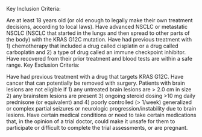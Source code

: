 Key Inclusion Criteria:

Are at least 18 years old (or old enough to legally make their own treatment decisions, according to local laws).
Have advanced NSCLC or metastatic NSCLC (NSCLC that started in the lungs and then spread to other parts of the body) with the KRAS G12C mutation.
Have had previous treatment with 1) chemotherapy that included a drug called cisplatin or a drug called carboplatin and 2) a type of drug called an immune checkpoint inhibitor.
Have recovered from their prior treatment and blood tests are within a safe range.
Key Exclusion Criteria:

Have had previous treatment with a drug that targets KRAS G12C.
Have cancer that can potentially be removed with surgery.
Patients with brain lesions are not eligible if 1) any untreated brain lesions are > 2.0 cm in size 2) any brainstem lesions are present 3) ongoing steroid dosing >10 mg daily prednisone (or equivalent) and 4) poorly controlled (> 1/week) generalized or complex partial seizures or neurologic progression/instability due to brain lesions.
Have certain medical conditions or need to take certain medications that, in the opinion of a trial doctor, could make it unsafe for them to participate or difficult to complete the trial assessments, or are pregnant.